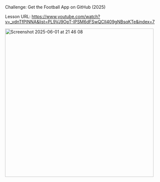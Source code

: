 Challenge: Get the Football App on GitHub (2025)

Lesson URL: https://www.youtube.com/watch?v=_vdnTfPlNNA&list=PL9VJ9OpT-IPSM6dFSwQCIl409gNBsqKTe&index=7

<img width="485" alt="Screenshot 2025-06-01 at 21 46 08" src="https://github.com/user-attachments/assets/22d84d18-a4d5-4868-a091-2efd87885e82" />
